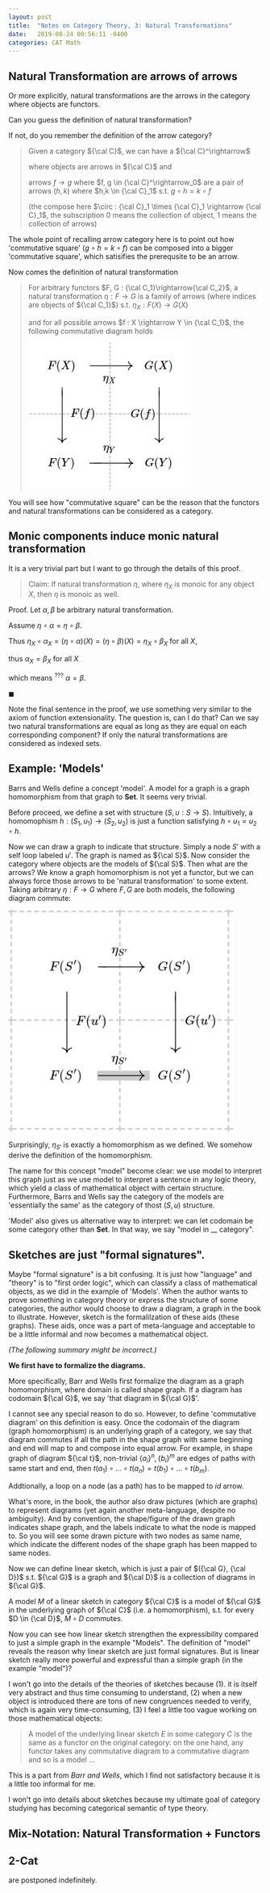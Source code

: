 ```yaml
---
layout: post
title:  "Notes on Category Theory, 3: Natural Transformations"
date:   2019-08-24 00:56:11 -0400
categories: CAT Math
---
```


## Natural Transformation are arrows of arrows
Or more explicitly, natural transformations are the arrows in the category where objects are functors.

Can you guess the definition of natural transformation? 

If not, do you remember the definition of the arrow category? 

> Given a category ${\cal C}$, we can have a ${\cal C}^\rightarrow$ 
> 
> where objects are arrows in ${\cal C}$ and 
> 
> arrows $f \rightarrow g$ where $f, g \in {\cal C}^\rightarrow_0$ are a pair of arrows $(h,k)$ where $h,k \in {\cal C}_1$ s.t. $g \circ h = k \circ f$ 
> 
> (the compose here $\circ : {\cal C}_1 \times {\cal C}_1 \rightarrow {\cal C}_1$, the subscription 0 means the collection of object, 1 means the collection of arrows)

The whole point of recalling arrow category here is to point out how 'commutative square' ($g \circ h = k \circ f$) can be composed into a bigger 'commutative square', which satisifies the prerequsite to be an arrow.

Now comes the definition of natural transformation

> For arbitrary functors $F, G : {\cal C_1}\rightarrow{\cal C_2}$, a natural transformation $\eta : F \rightarrow G$ is a family of arrows (where indices are objects of ${\cal C_1}$) s.t. $\eta_X : F(X) \rightarrow G(X)$ 
> 
> and for all possible arrows $f : X \rightarrow Y \in {\cal C_1}$, the following commutative diagram holds
> 
> ![](/assets/img/2019-08-31-11-23-23.png)

You will see how "commutative square" can be the reason that the functors and natural transformations can be considered as a category.

## Monic components induce monic natural transformation
It is a very trivial part but I want to go through the details of this proof.

> Claim: If natural transformation $\eta$, where $\eta_X$ is monoic for any object $X$, 
> then $\eta$ is monoic as well.

Proof. Let $\alpha, \beta$ be arbitrary natural transformation. 

Assume $\eta \circ \alpha = \eta \circ \beta$. 

Thus $\eta_X \circ \alpha_X = (\eta \circ \alpha) (X) = (\eta \circ \beta)(X) = \eta_X \circ \beta_X$ for all $X$,

thus $\alpha_X = \beta_X$ for all $X$

which means ${}^{???}$ $\alpha = \beta$.


$\blacksquare$


Note the final sentence in the proof, we use something very similar to the axiom of function extensionality. The question is, can I do that? Can we say two natural transformations are equal as long as they are equal on each corresponding component? If only the natural transformations are considered as indexed sets.


## Example: 'Models' 

Barrs and Wells define a concept 'model'. A model for a graph is a graph homomorphism from that graph to **Set**. It seems very trivial.

Before proceed, we define a set with structure $(S, u:S \rightarrow S)$. Intuitively, a homomophism $h: (S_1, u_1) \rightarrow (S_2, u_2)$ is just a function satisfying $h \circ u_1 = u_2 \circ h$.

Now we can draw a graph to indicate that structure. Simply a node $S'$ with a self loop labeled $u'$. The graph is named as ${\cal S}$. Now consider the category where objects are the models of ${\cal S}$. Then what are the arrows? We know a graph homomorphism is not yet a functor, but we can always force those arrows to be 'natural transformation' to some extent. Taking arbitrary $\eta : F \rightarrow G$ where $F,G$ are both models, the following diagram commute:

![Model NT](/assets/img/2019-08-28-23-30-59.png)

Surprisingly, $\eta_{S'}$ is exactly a homomorphism as we defined. We somehow derive the definition of the homomorphism.

The name for this concept "model" become clear: we use model to interpret this graph just as we use model to interpret a sentence in any logic theory, which yield a class of mathematical object with certain structure. Furthermore, Barrs and Wells say the category of the models are 'essentially the same' as the category of thost $(S,u)$ structure.

'Model' also gives us alternative way to interpret: we can let codomain be some category other than **Set**. In that way, we say "model in __ category".


## Sketches are just "formal signatures".

Maybe "formal signature" is a bit confusing. It is just how "language" and "theory" is to "first order logic", which can classify a class of mathematical objects, as we did in the example of 'Models'. When the author wants to prove something in category theory or express the structure of some categories, the author would choose to draw a diagram, a graph in the book to illustrate. However, sketch is the formalilzation of these aids (these graphs). These aids, once was a part of meta-language and acceptable to be a little informal and now becomes a mathematical object.


*(The following summary might be incorrect.)*


**We first have to formalize the diagrams.**

More specifically, Barr and Wells first formalize the diagram as a graph homomorphism, where domain is called shape graph. If a diagram has codomain ${\cal G}$, we say 'that diagram in ${\cal G}$'.

I cannot see any special reason to do so. However, to define 'commutative diagram' on this definition is easy. Once the codomain of the diagram (graph homomorphism) is an underlying graph of a category, we say that diagram commutes if all the path in the shape graph with same beginning and end will map to and compose into equal arrow. For example, in shape graph of diagram ${\cal t}$, non-trivial $\{a_i\}^n, \{b_i\}^m$ are edges of paths with same start and end, then $t(a_1) \circ ... \circ t(a_n) = t(b_1) \circ ... \circ t(b_m)$. 

Addtionally, a loop on a node (as a path) has to be mapped to $id$ arrow. 

What's more, in the book, the author also draw pictures (which are graphs) to represent diagrams (yet again another meta-language, despite no ambiguity). And by convention, the shape/figure of the drawn graph indicates shape graph, and the labels indicate to what the node is mapped to. So you will see some drawn picture with two nodes as same name, which indicate the different nodes of the shape graph has been mapped to same nodes.

Now we can define linear sketch, which is just a pair of $({\cal G}, {\cal D})$ s.t. ${\cal G}$ is a graph and ${\cal D}$ is a collection of diagrams in ${\cal G}$.

A model $M$ of a linear sketch in category ${\cal C}$ is a model of ${\cal G}$ in the underlying graph of ${\cal C}$ (i.e. a homomorphism), s.t. for every $D \in {\cal D}$, $M \circ D$ commutes.

Now you can see how linear sketch strengthen the expressibility compared to just a simple graph in the example "Models". The definition of "model" reveals the reason why linear sketch are just formal signatures. But is linear sketch really more powerful and expressful than a simple graph (in the example "model")?

I won't go into the details of the theories of sketches because (1). it is itself very abstract and thus time consuming to understand, (2) when a new object is introduced there are tons of new congruences needed to verify, which is again very time-consuming, (3) I feel a little too vague working on those mathematical objects:
>   A model of the underlying linear sketch $E$ in some category $C$ is the same as a functor on the original category: on the one hand, any functor takes any commutative diagram to a commutative diagram and so is a model ...

This is a part from *Barr and Wells*, which I find not satisfactory because it is a little too informal for me.

I won't go into details about sketches because my ultimate goal of category studying has becoming categorical semantic of type theory.




## Mix-Notation: Natural Transformation + Functors
## 2-Cat
are postponed indefinitely.